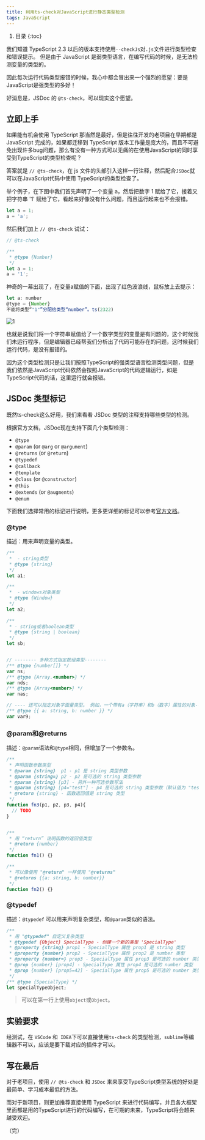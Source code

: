 ```yaml
---
title: 利用ts-check对JavaScript进行静态类型检测
tags: JavaScript
---
```


1. 目录
{:toc}


我们知道 TypeScript 2.3 以后的版本支持使用`--checkJs`对`.js`文件进行类型检查和错误提示。 但是由于 JavaScript 是弱类型语言，在编写代码的时候，是无法检测变量的类型的。 

因此每次运行代码类型报错的时候，我心中都会冒出来一个强烈的愿望：要是 JavaScript是强类型的多好！

好消息是，JSDoc 的 `@ts-check`，可以现实这个愿望。 

<!--more-->

## 立即上手

如果能有机会使用 TypeScript 那当然是最好，但是往往开发的老项目在早期都是 JavaScript 完成的，如果都迁移到 TypeScript 版本工作量是庞大的，而且不可避免出现许多bug问题，那么有没有一种方式可以无痛的在使用JavaScript的同时享受到TypeScript的类型检查呢？



 答案就是 `// @ts-check`，在 js 文件的头部引入这样一行注释，然后配合`JSDoc`就可以在JavaScript代码中使用 TypeScript的类型检查了。 



 举个例子，在下图中我们首先声明了一个变量 a，然后把数字 1 赋给了它，接着又把字符串 '1' 赋给了它，看起来好像没有什么问题，而且运行起来也不会报错。 

```js
let a = 1;
a = 'a';
```



然后我们加上 `// @ts-check` 试试：

```js
// @ts-check

/**
 * @type {Number}
 */
let a = 1;
a = '1';
```

神奇的一幕出现了，在变量a赋值的下面，出现了红色波浪线，鼠标放上去提示：

```js
let a: number
@type — {Number}
不能将类型“"1"”分配给类型“number”。ts(2322)
```
![1](https://user-images.githubusercontent.com/23518990/70406434-a92fc080-1a7b-11ea-896f-2c286548ea8b.png)

也就是说我们将一个字符串赋值给了一个数字类型的变量是有问题的，这个时候我们未运行程序，但是编辑器已经帮我们分析出了代码可能存在的问题，这时候我们运行代码，是没有报错的。

因为这个类型检测只是让我们按照TypeScript的强类型语言检测类型问题，但是我们依然是JavaScript代码依然会按照JavaScript的代码逻辑运行，如是TypeScript代码的话，这里运行就会报错。



## JSDoc 类型标记

既然ts-check这么好用，我们来看看 JSDoc 类型的注释支持哪些类型的检测。

根据官方文档，JSDoc现在支持下面几个类型检测：

- `@type`
- `@param` (or `@arg` or `@argument`)
- `@returns` (or `@return`)
- `@typedef`
- `@callback`
- `@template`
- `@class` (or `@constructor`)
- `@this`
- `@extends` (or `@augments`)
- `@enum`



下面我们选择常用的标记进行说明，更多更详细的标记可以参考[官方文档](https://www.tslang.cn/docs/handbook/type-checking-javascript-files.html )。



### @type

描述：用来声明变量的类型。

```js
/** 
 *  - string类型
 * @type {string}
 */
let a1;

/** 
 *  - windows对象类型
 * @type {Window}
 */
let a2;
 
/** 
 * - string或者boolean类型
 * @type {string | boolean}
 */
let sb;


// -------- 多种方式指定数组类型--------
/** @type {number[]} */
var ns;
/** @type {Array.<number>} */
var nds;
/** @type {Array<number>} */
var nas;

// ---- 还可以指定对象字面量类型。 例如，一个带有a（字符串）和b（数字）属性的对象---
/** @type {{ a: string, b: number }} */
var var9;
```



### @param和@returns

描述：`@param`语法和`@type`相同，但增加了一个参数名。

```js
/**
 * 声明函数参数类型
 * @param {string}  p1 - p1 是 string 类型参数
 * @param {string=} p2 - p2 是可选的 string 类型参数
 * @param {string} [p3] - 另外一种可选参数写法
 * @param {string} [p4="test"] - p4 是可选的 string 类型参数（默认值为 "test"）
 * @return {string} - 函数返回值是 string 类型
 */
function fn3(p1, p2, p3, p4){
  // TODO
}


/**
 * 用 “return” 说明函数的返回值类型
 * @return {number}
 */
function fn1() {}

/**
 * 可以像使用 "@return" 一样使用 "@returns"
 * @returns {{a: string, b: number}}
 */
function fn2() {}
```



### @typedef

描述：`@typedef` 可以用来声明复杂类型，和`@param`类似的语法。

```js
/**
 * 用 "@typedef" 自定义复杂类型
 * @typedef {Object} SpecialType - 创建一个新的类型 'SpecialType'
 * @property {string} prop1 - SpecialType 属性 prop1 是 string 类型
 * @property {number} prop2 - SpecialType 属性 prop2 是 number 类型
 * @property {number=} prop3 - SpecialType 属性 prop3 是可选的 number 类型
 * @prop {number} [prop4] - SpecialType 属性 prop4 是可选的 number 类型
 * @prop {number} [prop5=42] - SpecialType 属性 prop5 是可选的 number 类型（默认值 42））
 */
/** @type {SpecialType} */
let specialTypeObject;
```

>  可以在第一行上使用`object`或`Object`。 



## 实验要求

经测试，在 `VSCode` 和` IDEA`下可以直接使用`ts-check` 的类型检测，`sublime`等编辑器不可以，应该是要下载对应的插件才可以。



## 写在最后

对于老项目，使用 `// @ts-check` 和 `JSDoc` 来来享受TypeScript类型系统的好处是最简单、学习成本最低的方法。

而对于新项目，则更加推荐直接使用 TypeScript 来进行代码编写，并且各大框架里面都是用的TypeScript进行的代码编写，在可期的未来，TypeScript将会越来越受欢迎。






（完）

